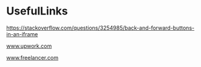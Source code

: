 # UsefulLinks
https://stackoverflow.com/questions/3254985/back-and-forward-buttons-in-an-iframe

www.upwork.com

www.freelancer.com
